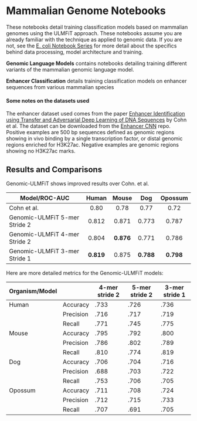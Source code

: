 # Mammalian Genome Notebooks

These notebooks detail training classification models based on mammalian genomes using the ULMFiT approach. These notebooks assume you 
are already familiar with the technique as applied to genomic data. If you are not, see the [E. coli Notebook Series](https://github.com/tejasvi/DNAish/tree/master/Bacteria/E.%20Coli) 
for more detail about the specifics behind data processing, model architecture and training.

__Genomic Language Models__ contains notebooks detailing training different variants of the mammalian genomic language model.

__Enhancer Classification__ details training classification models on enhancer sequences from various mammalian species

#### Some notes on the datasets used

The enhancer dataset used comes from the paper [Enhancer Identification using Transfer and Adversarial Deep Learning of DNA Sequences](https://www.biorxiv.org/content/biorxiv/early/2018/02/14/264200.full.pdf) 
by Cohn et al. The dataset can be downloaded from the [Enhancer CNN](https://github.com/cohnDikla/enhancer_CNN) repo. Positive examples are 
500 bp sequences defined as genomic regions showing in vivo binding by a single transcription factor, or distal genomic regions enriched for 
H3K27ac. Negative examples are genomic regions showing no H3K27ac marks.

## Results and Comparisons

Genomic-ULMFiT shows improved results over Cohn. et al.

| Model/ROC-AUC                 	| Human 	| Mouse 	|  Dog  	| Opossum 	|
|-------------------------------	|:-----:	|:-----:	|:-----:	|:-------:	|
| Cohn et al.                   	|  0.80 	|  0.78 	|  0.77 	|   0.72  	|
| Genomic-ULMFiT 5-mer Stride 2 	| 0.812 	| 0.871 	| 0.773 	|  0.787  	|
| Genomic-ULMFiT 4-mer Stride 2 	| 0.804 	| __0.876__ 	| 0.771 	|  0.786  	|
| Genomic-ULMFiT 3-mer Stride 1 	| __0.819__ 	| 0.875 	| __0.788__ 	|  __0.798__  	|

Here are more detailed metrics for the Genomic-ULMFiT models:

| Organism/Model 	|           	| 4-mer stride 2 	| 5-mer stride 2 	| 3-mer stride 1 	|
|----------------	|-----------	|----------------	|----------------	|----------------	|
| Human          	| Accuracy  	|      .733      	|      .726      	|      .736      	|
|                	| Precision 	|      .716      	|      .717      	|      .719      	|
|                	| Recall    	|      .771      	|      .745      	|      .775      	|
| Mouse          	| Accuracy  	|      .795      	|      .792      	|      .800      	|
|                	| Precision 	|      .786      	|      .802      	|      .789      	|
|                	| Recall    	|      .810      	|      .774      	|      .819      	|
| Dog            	| Accuracy  	|      .706      	|      .704      	|      .716      	|
|                	| Precision 	|      .688      	|      .703      	|      .722      	|
|                	| Recall    	|      .753      	|      .706      	|      .705      	|
| Opossum        	| Accuracy  	|      .711      	|      .708      	|      .724      	|
|                	| Precision 	|      .712      	|      .715      	|      .733      	|
|                	| Recall    	|      .707      	|      .691      	|      .705      	|